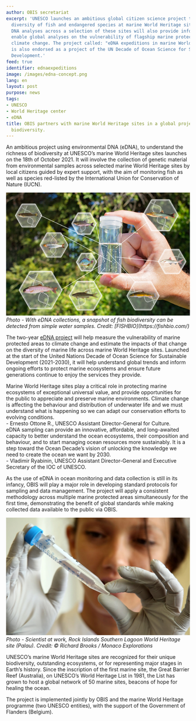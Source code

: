 ```yaml
---
author: OBIS secretariat
excerpt: 'UNESCO launches an ambitious global citizen science project to assess the
  diversity of fish and endangered species at marine World Heritage sites. Environmental
  DNA analyses across a selection of these sites will also provide information to
  enable global analyses on the vulnerability of flagship marine protected areas to
  climate change. The project called: "eDNA expeditions in marine World Heritage Sites"
  is also endorsed as a project of the UN Decade of Ocean Science for Sustainable
  Development.'
feed: true
identifier: ednaexpeditions
image: /images/edna-concept.png
lang: en
layout: post
purpose: news
tags:
- UNESCO
- World Heritage center
- eDNA
title: OBIS partners with marine World Heritage sites in a global project to study
  biodiversity.
---
```


An ambitious project using environmental DNA (eDNA), to understand the richness of biodiversity at UNESCO’s marine World Heritage sites launches on the 18th of October 2021. It will involve the collection of genetic material from environmental samples across selected marine World Heritage sites by local citizens guided by expert support, with the aim of monitoring fish as well as species red-listed by the International Union for Conservation of Nature (IUCN).

<img src="/images/thumbnails/edna-concept.png" class="img-responsive img-responsive-50" />
<em>Photo - With eDNA collections, a snapshot of fish biodiversity can be detected from simple water samples. Credit: [FISHBIO](https://fishbio.com/) </em>
<br>  

The two-year [eDNA project](https://ednaexpeditions.org/) will help measure the vulnerability of marine protected areas to climate change and estimate the impacts of that change on the diversity of marine life across marine World Heritage sites. Launched at the start of the United Nations Decade of Ocean Science for Sustainable Development (2021-2030), it will help understand global trends and inform ongoing efforts to protect marine ecosystems and ensure future generations continue to enjoy the services they provide.

<div class="post-quote">
Marine World Heritage sites play a critical role in protecting marine ecosystems of exceptional universal value, and provide opportunities for the public to appreciate and preserve marine environments. Climate change is affecting the behaviour and distribution of underwater life and we must understand what is happening so we can adapt our conservation efforts to evolving conditions.
<div class="post-quote-author">- Ernesto Ottone R., UNESCO Assistant Director-General for Culture. </div>
</div>

<div class="post-quote">
eDNA sampling can provide an innovative, affordable, and long-awaited capacity to better understand the ocean ecosystems, their composition and behaviour, and to start managing ocean resources more sustainably. It is a step toward the Ocean Decade’s vision of unlocking the knowledge we need to create the ocean we want by 2030.
<div class="post-quote-author">- Vladimir Ryabinin, UNESCO Assistant Director-General and Executive Secretary of the IOC of UNESCO. </div>
</div>

As the use of eDNA in ocean monitoring and data collection is still in its infancy, OBIS will play a major role in developing standard protocols for sampling and data management. The project will apply a consistent methodology across multiple marine protected areas simultaneously for the first time, demonstrating the benefit of global standards while making collected data available to the public via OBIS.

<img src="/images/labscientist.jpg" class="img-responsive img-responsive-50" />
<em>Photo - Scientist at work, Rock Islands Southern Lagoon World Heritage site (Palau). Credit: © Richard Brooks / Monaco Explorations </em>
<br>

UNESCO’s marine World Heritage sites are recognized for their unique biodiversity, outstanding ecosystems, or for representing major stages in Earth’s history. Since the inscription of the first marine site, the Great Barrier Reef (Australia), on UNESCO’s World Heritage List in 1981, the List has grown to host a global network of 50 marine sites, beacons of hope for healing the ocean.

The project is implemented jointly by OBIS and the marine World Heritage programme (two UNESCO entities), with the support of the Government of Flanders (Belgium).